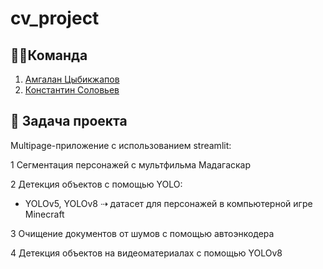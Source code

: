 # cv_project

## 🦸‍♂️Команда
1. [Амгалан Цыбикжапов](https://github.com/Amgalan077)
2. [Константин Соловьев](https://github.com/Ptashka25)

## 🎯 Задача проекта
Multipage-приложение с использованием streamlit:

1 Сегментация персонажей с мультфильма Мадагаскар

2 Детекция объектов с помощью YOLO:
- YOLOv5, YOLOv8 ⇢ датасет для персонажей в компьютерной игре Minecraft 

3 Очищение документов от шумов с помощью автоэнкодера

4 Детекция объектов на видеоматериалах с помощью YOLOv8